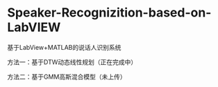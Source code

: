 # Speaker-Recognizition-based-on-LabVIEW
基于LabView+MATLAB的说话人识别系统

方法一：基于DTW动态线性规划（正在完成中）

方法二：基于GMM高斯混合模型（未上传）
